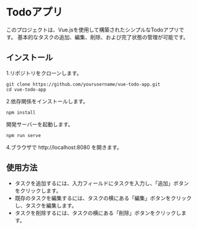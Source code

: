# Todoアプリ

このプロジェクトは、Vue.jsを使用して構築されたシンプルなTodoアプリです。
基本的なタスクの追加、編集、削除、および完了状態の管理が可能です。

## インストール

1.リポジトリをクローンします。

```
git clone https://github.com/yourusername/vue-todo-app.git
cd vue-todo-app
```

2.依存関係をインストールします。

```
npm install
```

開発サーバーを起動します。

```
npm run serve
```

4.ブラウザで http://localhost:8080 を開きます。

## 使用方法

- タスクを追加するには、入力フィールドにタスクを入力し、「追加」ボタンをクリックします。
- 既存のタスクを編集するには、タスクの横にある「編集」ボタンをクリックし、タスクを編集します。
- タスクを削除するには、タスクの横にある「削除」ボタンをクリックします。
